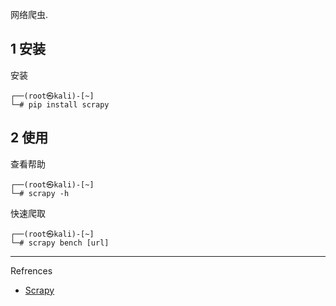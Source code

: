 网络爬虫.

## 1 安装

安装

```shell
┌──(root㉿kali)-[~]
└─# pip install scrapy
```

## 2 使用

查看帮助

```shell
┌──(root㉿kali)-[~]
└─# scrapy -h
```

快速爬取

```shell
┌──(root㉿kali)-[~]
└─# scrapy bench [url]
```

---

Refrences

- [Scrapy](https://scrapy.org/)
